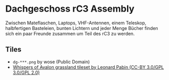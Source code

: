 # Dachgeschoss rC3 Assembly

Zwischen Mateflaschen, Laptops, VHF-Antennen, einem Teleskop, halbfertigen
Basteleien, bunten Lichtern und jeder Menge Bücher finden sich ein paar Freunde
zusammen um Teil des rC3 zu werden.

## Tiles

- ```dg-***.png``` by wose (Public Domain)
- [Whispers of Avalon grassland tileset by Leonard Pabin (CC-BY 3.0/GPL 3.0/GPL
  2.0)](https://opengameart.org/content/whispers-of-avalon-grassland-tileset)
